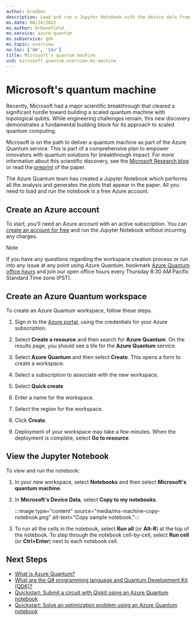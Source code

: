 ```yaml
---
author: bradben
description: Load and run a Jupyter Notebook with the device data from Microsoft's research into a scaled quantum machines using topological qubits.
ms.date: 08/24/2022
ms.author: brbenefield
ms.service: azure-quantum
ms.subservice: qdk
ms.topic: overview
no-loc: ['Q#', '$$v']
title: Microsoft's quantum machine
uid: microsoft.quantum.overview.ms-machine
---
```


# Microsoft's quantum machine

Recently, Microsoft had a major scientific breakthrough that cleared a significant hurdle toward building a scaled quantum machine with topological qubits. While engineering challenges remain, this new discovery demonstrates a fundamental building block for its approach to scaled quantum computing.

Microsoft is on the path to deliver a quantum machine as part of the Azure Quantum service. This is part of a comprehensive plan to empower innovators with quantum solutions for breakthrough impact. For more information about this scientific discovery, see the [Microsoft Research blog](https://www.microsoft.com/research/blog/microsoft-has-demonstrated-the-underlying-physics-required-to-create-a-new-kind-of-qubit/) or read the [preprint](https://arxiv.org/abs/2207.02472) of the paper.

The Azure Quantum team has created a Jupyter Notebook which performs all the analysis and generates the plots that appear in the paper. All you need to load and run the notebook is a free Azure account.

## Create an Azure account

To start, you'll need an Azure account with an active subscription. You can [create an account for free](https://azure.microsoft.com/free/?WT.mc_id=A261C142F) and run the Jupyter Notebook without incurring any charges. 

> [!NOTE]
> If you have any questions regarding the workspace creation process or run into any issue at any point using Azure Quantum, bookmark [Azure Quantum office hours](https://aka.ms/AQ/OfficeHours) and join our open office hours every Thursday 8∶30 AM Pacific Standard Time zone (PST).

## Create an Azure Quantum workspace

To create an Azure Quantum workspace, follow these steps.

1. Sign in to the [Azure portal](https://portal.azure.com), using the credentials for your Azure subscription.

1. Select **Create a resource** and then search for **Azure Quantum**. On the results page, you should see a tile for the **Azure Quantum** service.

1. Select **Azure Quantum** and then select  **Create**. This opens a form to create a workspace.

1. Select a subscription to associate with the new workspace.

1. Select **Quick create**
1. Enter a name for the workspace.
1. Select the region for the workspace.
1. Click **Create**.
1. Deployment of your workspace may take a few minutes. When the deployment is complete, select **Go to resource**. 

## View the Jupyter Notebook

To view and run the notebook: 

1. In your new workspace, select **Notebooks** and then select **Microsoft's quantum machine**. 
1. In **Microsoft's Device Data**, select **Copy to my notebooks**.

    :::image type="content" source="media/ms-machine-copy-notebook.png" alt-text="Copy sample notebook.":::

1. To run all the cells in the notebook, select **Run all** (or **Alt-R**) at the top of the notebook. To step through the notebook cell-by-cell, select **Run cell** (or **Ctrl+Enter**) next to each notebook cell. 


## Next Steps

- [What is Azure Quantum?](xref:microsoft.quantum.azure-quantum-overview)
- [What are the Q# programming language and Quantum Development Kit (QDK)?](xref:microsoft.quantum.overview.q-sharp)
- [Quickstart: Submit a circuit with Qiskit using an Azure Quantum notebook](xref:microsoft.quantum.quickstarts.computing.qiskit.portal)
- [Quickstart: Solve an optimization problem using an Azure Quantum notebook](xref:microsoft.quantum.quickstarts.optimization.qio.portal)
